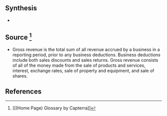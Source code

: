 ## Synthesis
- 
## Source [^1]
- Gross revenue is the total sum of all revenue accrued by a business in a reporting period, prior to any business deductions. Business deductions include both sales discounts and sales returns. Gross revenue consists of all of the money made from the sale of products and services, interest, exchange rates, sale of property and equipment, and sale of shares.
## References

[^1]: [[(Home Page) Glossary by Capterra]]